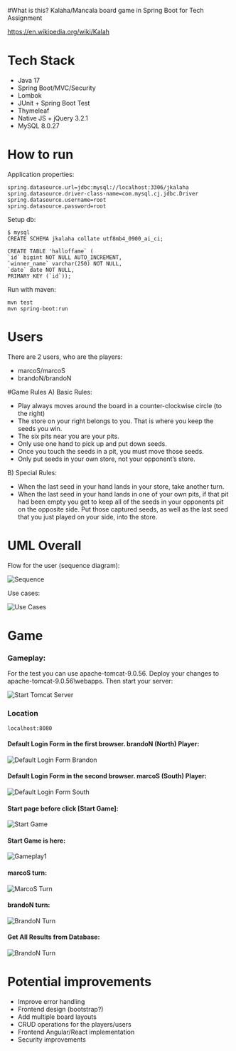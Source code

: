 #What is this?
Kalaha/Mancala board game in Spring Boot for Tech Assignment

https://en.wikipedia.org/wiki/Kalah

# Tech Stack
* Java 17
* Spring Boot/MVC/Security
* Lombok
* JUnit + Spring Boot Test
* Thymeleaf
* Native JS + jQuery 3.2.1
* MySQL 8.0.27

# How to run

Application properties:

    spring.datasource.url=jdbc:mysql://localhost:3306/jkalaha
    spring.datasource.driver-class-name=com.mysql.cj.jdbc.Driver
    spring.datasource.username=root
    spring.datasource.password=root

Setup db:

    $ mysql
    CREATE SCHEMA jkalaha collate utf8mb4_0900_ai_ci;

    CREATE TABLE 'halloffame` (
    `id` bigint NOT NULL AUTO_INCREMENT, 
    `winner_name` varchar(250) NOT NULL, 
    `date` date NOT NULL, 
    PRIMARY KEY (`id`));

Run with maven:

    mvn test
    mvn spring-boot:run

# Users
There are 2 users, who are the players:
* marcoS/marcoS
* brandoN/brandoN

#Game Rules
A) Basic Rules:
* Play always moves around the board in a counter-clockwise circle (to the right)
* The store on your right belongs to you. That is where you keep the seeds you win.
* The six pits near you are your pits.
* Only use one hand to pick up and put down seeds.
* Once you touch the seeds in a pit, you must move those seeds.
* Only put seeds in your own store, not your opponent’s store.

B) Special Rules:
  * When the last seed in your hand lands in your store, take another turn.
  * When the last seed in your hand lands in one of your own pits, if that pit had been empty you
  get to keep all of the seeds in your opponents pit on the opposite side. Put those captured seeds,
  as well as the last seed that you just played on your side, into the store. 


# UML Overall
Flow for the user (sequence diagram): 

![Sequence](https://gitlab.com/bolcom/artsiom-leuchanka/-/raw/jKalahaRelease/demoScreens/Sequence.png)

Use cases:

![Use Cases](https://gitlab.com/bolcom/artsiom-leuchanka/-/raw/jKalahaRelease/demoScreens/usecases.png)

# Game
### Gameplay:
For the test you can use apache-tomcat-9.0.56. Deploy your changes to apache-tomcat-9.0.56\webapps.
Then start your server:

![Start Tomcat Server](https://gitlab.com/bolcom/artsiom-leuchanka/-/raw/jKalahaRelease/demoScreens/1.png)

### Location

    localhost:8080

#### Default Login Form in the first browser. brandoN (North) Player:
![Default Login Form Brandon](https://gitlab.com/bolcom/artsiom-leuchanka/-/raw/jKalahaRelease/demoScreens/brandoNLog.png)
#### Default Login Form in the second browser. marcoS (South) Player:
![Default Login Form South](https://gitlab.com/bolcom/artsiom-leuchanka/-/raw/jKalahaRelease/demoScreens/marcoSLog.png)
#### Start page before click [Start Game]:
![Start Game](https://gitlab.com/bolcom/artsiom-leuchanka/-/raw/jKalahaRelease/demoScreens/GameStart.png)
#### Start Game is here:
![Gameplay1](https://gitlab.com/bolcom/artsiom-leuchanka/-/raw/jKalahaRelease/demoScreens/ClickToStart.png)
#### marcoS turn:
![MarcoS Turn](https://gitlab.com/bolcom/artsiom-leuchanka/-/raw/jKalahaRelease/demoScreens/marcoSTurn.png)
#### brandoN turn:
![BrandoN Turn](https://gitlab.com/bolcom/artsiom-leuchanka/-/raw/jKalahaRelease/demoScreens/BrandoNTurn.png)
#### Get All Results from Database:
![BrandoN Turn](https://gitlab.com/bolcom/artsiom-leuchanka/-/raw/jKalahaRelease/demoScreens/ShowResult.png)

# Potential improvements

* Improve error handling
* Frontend design (bootstrap?)
* Add multiple board layouts
* CRUD operations for the players/users
* Frontend Angular/React implementation
* Security improvements

